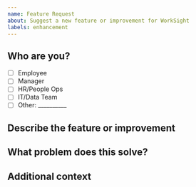 ```yaml
---
name: Feature Request
about: Suggest a new feature or improvement for WorkSight
labels: enhancement
---
```


## Who are you?
- [ ] Employee
- [ ] Manager
- [ ] HR/People Ops
- [ ] IT/Data Team
- [ ] Other: __________

## Describe the feature or improvement
<!-- A clear and concise description of what you want to happen. -->

## What problem does this solve?
<!-- Explain how this feature will help you or your team. -->

## Additional context
<!-- Add any other context, screenshots, or examples here. -->

